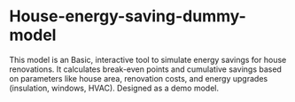# House-energy-saving-dummy-model
This model is an Basic, interactive tool to simulate energy savings for house renovations. It calculates break-even points and cumulative savings based on parameters like house area, renovation costs, and energy upgrades (insulation, windows, HVAC). Designed as a demo model.
